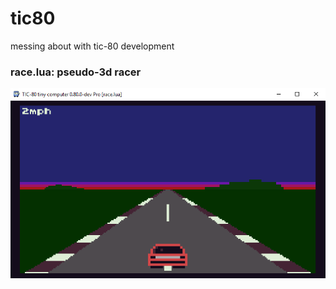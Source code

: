 # tic80
messing about with tic-80 development



### race.lua: pseudo-3d racer
![race.lua](https://github.com/halbu/tic80/blob/master/race.gif "pseudo-3d racer")
